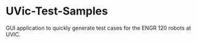 # UVic-Test-Samples
GUI application to quickly generate test cases for the ENGR 120 robots at UVIC. 
